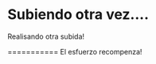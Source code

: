  Subiendo otra vez....
=============================

Realisando otra subida!


===========
El esfuerzo recompenza!
